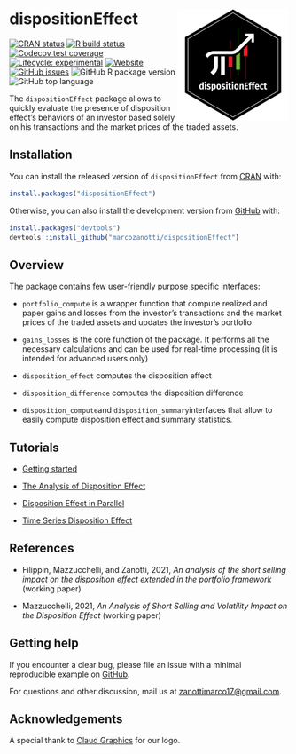 
<!-- README.md is generated from README.Rmd. Please edit that file -->

# dispositionEffect <a href='https://marcozanotti.github.io/dispositionEffect/index.html'><img src="man/figures/logo.png" align="right" height="200"/></a>

<!-- badges: start -->

[![CRAN
status](https://www.r-pkg.org/badges/version/dispositionEffect)](https://CRAN.R-project.org/package=dispositionEffect)
[![R build
status](https://github.com/marcozanotti/dispositionEffect/workflows/R-CMD-check/badge.svg)](https://github.com/marcozanotti/dispositionEffect/actions)
[![Codecov test
coverage](https://codecov.io/gh/marcozanotti/dispositionEffect/branch/main/graph/badge.svg)](https://codecov.io/gh/marcozanotti/dispositionEffect?branch=master)
[![Lifecycle:
experimental](https://img.shields.io/badge/lifecycle-experimental-orange.svg)](https://lifecycle.r-lib.org/articles/stages.html#experimental)
[![Website](https://img.shields.io/website?down_color=red&down_message=offline&up_color=green&up_message=online&url=https%3A%2F%2Fmarcozanotti.github.io%2FdispositionEffect%2F)](https://marcozanotti.github.io/dispositionEffect/index.html)
[![GitHub
issues](https://img.shields.io/github/issues/marcozanotti/dispositionEffect)](https://github.com/marcozanotti/dispositionEffect/issues)
![GitHub R package
version](https://img.shields.io/github/r-package/v/marcozanotti/dispositionEffect)
![GitHub top
language](https://img.shields.io/github/languages/top/marcozanotti/dispositionEffect)
<!-- badges: end -->

The `dispositionEffect` package allows to quickly evaluate the presence
of disposition effect’s behaviors of an investor based solely on his
transactions and the market prices of the traded assets.

## Installation

You can install the released version of `dispositionEffect` from
[CRAN](https://CRAN.R-project.org) with:

``` r
install.packages("dispositionEffect")
```

Otherwise, you can also install the development version from
[GitHub](https://github.com/) with:

``` r
install.packages("devtools")
devtools::install_github("marcozanotti/dispositionEffect")
```

## Overview

The package contains few user-friendly purpose specific interfaces:

-   `portfolio_compute` is a wrapper function that compute realized and
    paper gains and losses from the investor’s transactions and the
    market prices of the traded assets and updates the investor’s
    portfolio

-   `gains_losses` is the core function of the package. It performs all
    the necessary calculations and can be used for real-time processing
    (it is intended for advanced users only)

-   `disposition_effect` computes the disposition effect

-   `disposition_difference` computes the disposition difference

-   `disposition_compute`and `disposition_summary`interfaces that allow
    to easily compute disposition effect and summary statistics.

## Tutorials

-   [Getting
    started](https://marcozanotti.github.io/dispositionEffect/articles/getting-started.html)

-   [The Analysis of Disposition
    Effect](https://marcozanotti.github.io/dispositionEffect/articles/de-analysis.html)

-   [Disposition Effect in
    Parallel](https://marcozanotti.github.io/dispositionEffect/articles/de-parallel.html)

-   [Time Series Disposition
    Effect](https://marcozanotti.github.io/dispositionEffect/articles/de-timeseries.html)

## References

-   Filippin, Mazzucchelli, and Zanotti, 2021, *An analysis of the short
    selling impact on the disposition effect extended in the portfolio
    framework* (working paper)

-   Mazzucchelli, 2021, *An Analysis of Short Selling and Volatility
    Impact on the Disposition Effect* (working paper)

## Getting help

If you encounter a clear bug, please file an issue with a minimal
reproducible example on
[GitHub](https://github.com/marcozanotti/dispositionEffect/issues).

For questions and other discussion, mail us at
<zanottimarco17@gmail.com>.

## Acknowledgements

A special thank to [Claud
Graphics](https://www.behance.net/claudiocec3c4f) for our logo.
